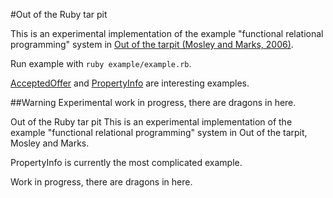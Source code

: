 #Out of the Ruby tar pit

This is an experimental implementation of the example "functional relational programming" system in [Out of the tarpit (Mosley and Marks, 2006)](http://shaffner.us/cs/papers/tarpit.pdf).

Run example with `ruby example/example.rb`.

[AcceptedOffer](example/derived-relations/accepted-offer) and [PropertyInfo](example/derived-relations/property-info) are interesting examples.


##Warning
Experimental work in progress, there are dragons in here.

Out of the Ruby tar pit
This is an experimental implementation of the example "functional relational programming" system in Out of the tarpit, Mosley and Marks.

PropertyInfo is currently the most complicated example.

Work in progress, there are dragons in here.